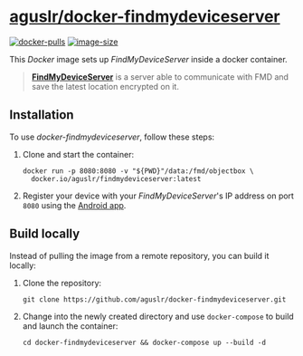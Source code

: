 [aguslr/docker-findmydeviceserver][1]
=====================================

[![docker-pulls](https://img.shields.io/docker/pulls/aguslr/findmydeviceserver)](https://hub.docker.com/r/aguslr/findmydeviceserver) [![image-size](https://img.shields.io/docker/image-size/aguslr/findmydeviceserver/latest)](https://hub.docker.com/r/aguslr/findmydeviceserver)


This *Docker* image sets up *FindMyDeviceServer* inside a docker container.

> **[FindMyDeviceServer][2]** is a server  able to communicate with FMD and save
> the latest location encrypted on it.


Installation
------------

To use *docker-findmydeviceserver*, follow these steps:

1. Clone and start the container:

       docker run -p 8080:8080 -v "${PWD}"/data:/fmd/objectbox \
         docker.io/aguslr/findmydeviceserver:latest

2. Register your device with your *FindMyDeviceServer*'s IP address on port
   `8080` using the [Android app][3].


Build locally
-------------

Instead of pulling the image from a remote repository, you can build it locally:

1. Clone the repository:

       git clone https://github.com/aguslr/docker-findmydeviceserver.git

2. Change into the newly created directory and use `docker-compose` to build and
   launch the container:

       cd docker-findmydeviceserver && docker-compose up --build -d


[1]: https://github.com/aguslr/docker-findmydeviceserver
[2]: https://gitlab.com/Nulide/findmydeviceserver
[3]: https://gitlab.com/Nulide/findmydevice
